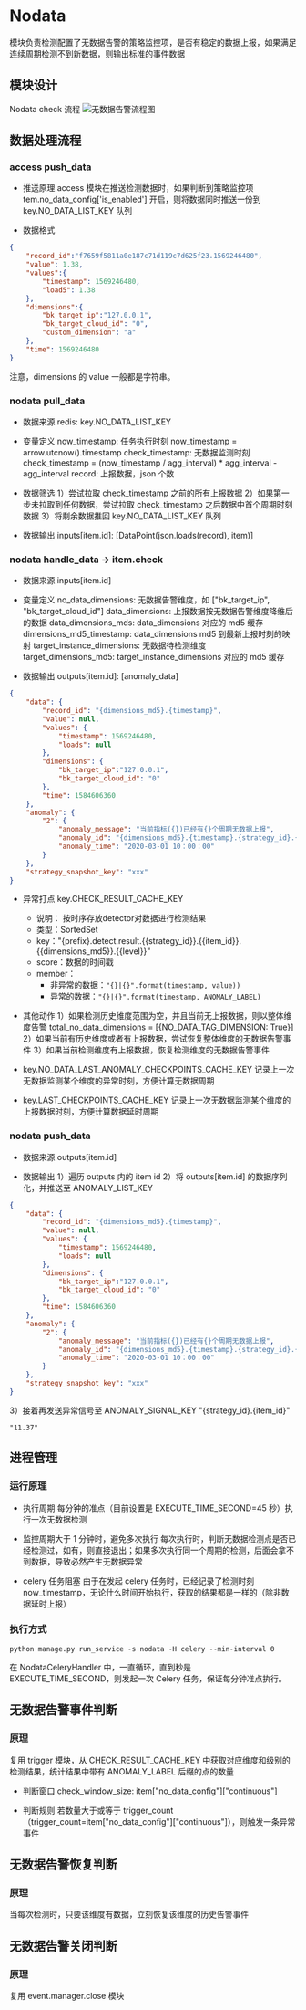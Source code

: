 # Nodata

模块负责检测配置了无数据告警的策略监控项，是否有稳定的数据上报，如果满足连续周期检测不到新数据，则输出标准的事件数据


## 模块设计

Nodata check 流程
![无数据告警流程图](../../../docs/resource/img/nodata_process.png)


## 数据处理流程

### access push_data

- 推送原理
access 模块在推送检测数据时，如果判断到策略监控项 tem.no_data_config['is_enabled'] 开启，则将数据同时推送一份到 
key.NO_DATA_LIST_KEY 队列

- 数据格式
```json
{
    "record_id":"f7659f5811a0e187c71d119c7d625f23.1569246480",
    "value": 1.38,
    "values":{
        "timestamp": 1569246480,
        "load5": 1.38
    },
    "dimensions":{
        "bk_target_ip":"127.0.0.1",
        "bk_target_cloud_id": "0",
        "custom_dimension": "a"
    },
    "time": 1569246480
}
```
注意，dimensions 的 value 一般都是字符串。


### nodata pull_data

- 数据来源
redis: key.NO_DATA_LIST_KEY

- 变量定义
now_timestamp: 任务执行时刻 now_timestamp = arrow.utcnow().timestamp
check_timestamp: 无数据监测时刻 check_timestamp = (now_timestamp / agg_interval) * agg_interval - agg_interval
record: 上报数据，json 个数

- 数据筛选
1）尝试拉取 check_timestamp 之前的所有上报数据
2）如果第一步未拉取到任何数据，尝试拉取 check_timestamp 之后数据中首个周期时刻数据
3）将剩余数据推回 key.NO_DATA_LIST_KEY 队列

- 数据输出
inputs[item.id]: [DataPoint(json.loads(record), item)]


### nodata handle_data -> item.check

- 数据来源
inputs[item.id]

- 变量定义
no_data_dimensions: 无数据告警维度，如 ["bk_target_ip", "bk_target_cloud_id"]
data_dimensions: 上报数据按无数据告警维度降维后的数据
data_dimensions_mds: data_dimensions 对应的 md5 缓存
dimensions_md5_timestamp: data_dimensions md5 到最新上报时刻的映射
target_instance_dimensions: 无数据待检测维度
target_dimensions_md5: target_instance_dimensions 对应的 md5 缓存

- 数据输出
outputs[item.id]: [anomaly_data]
```json
{
    "data": {
        "record_id": "{dimensions_md5}.{timestamp}",
        "value": null,
        "values": {
            "timestamp": 1569246480,
            "loads": null
        },
        "dimensions": {
            "bk_target_ip":"127.0.0.1",
            "bk_target_cloud_id": "0"
        },
        "time": 1584606360
    },
    "anomaly": {
        "2": {
            "anomaly_message": "当前指标({})已经有{}个周期无数据上报",
            "anomaly_id": "{dimensions_md5}.{timestamp}.{strategy_id}.{item_id}.{level}",
            "anomaly_time": "2020-03-01 10：00：00"
        }
    },
    "strategy_snapshot_key": "xxx"
}
```

- 异常打点
key.CHECK_RESULT_CACHE_KEY
  - 说明： 按时序存放detector对数据进行检测结果
  - 类型：SortedSet
  - key："{prefix}.detect.result.{{strategy_id}}.{{item_id}}.{{dimensions_md5}}.{{level}}"
  - score：数据的时间戳
  - member：
    - 非异常的数据：`"{}|{}".format(timestamp, value))`
    - 异常的数据：`"{}|{}".format(timestamp, ANOMALY_LABEL)`

- 其他动作
1）如果检测历史维度范围为空，并且当前无上报数据，则以整体维度告警
total_no_data_dimensions = [{NO_DATA_TAG_DIMENSION: True}]
2）如果当前有历史维度或者有上报数据，尝试恢复整体维度的无数据告警事件
3）如果当前检测维度有上报数据，恢复检测维度的无数据告警事件

- key.NO_DATA_LAST_ANOMALY_CHECKPOINTS_CACHE_KEY
记录上一次无数据监测某个维度的异常时刻，方便计算无数据周期

- key.LAST_CHECKPOINTS_CACHE_KEY
记录上一次无数据监测某个维度的上报数据时刻，方便计算数据延时周期


### nodata push_data

- 数据来源
outputs[item.id]

- 数据输出
1）遍历 outputs 内的 item id
2）将 outputs[item.id] 的数据序列化，并推送至 ANOMALY_LIST_KEY
```json
{
    "data": {
        "record_id": "{dimensions_md5}.{timestamp}",
        "value": null,
        "values": {
            "timestamp": 1569246480,
            "loads": null
        },
        "dimensions": {
            "bk_target_ip":"127.0.0.1",
            "bk_target_cloud_id": "0"
        },
        "time": 1584606360
    },
    "anomaly": {
        "2": {
            "anomaly_message": "当前指标({})已经有{}个周期无数据上报",
            "anomaly_id": "{dimensions_md5}.{timestamp}.{strategy_id}.{item_id}.{level}",
            "anomaly_time": "2020-03-01 10：00：00"
        }
    },
    "strategy_snapshot_key": "xxx"
}
```
3）接着再发送异常信号至 ANOMALY_SIGNAL_KEY
"{strategy_id}.{item_id}"
```
"11.37"
```


## 进程管理

### 运行原理
- 执行周期
每分钟的准点（目前设置是 EXECUTE_TIME_SECOND=45 秒）执行一次无数据检测

- 监控周期大于 1 分钟时，避免多次执行
每次执行时，判断无数据检测点是否已经检测过，如有，则直接退出；如果多次执行同一个周期的检测，后面会拿不到数据，导致必然产生无数据异常

- celery 任务阻塞
由于在发起 celery 任务时，已经记录了检测时刻 now_timestamp，无论什么时间开始执行，获取的结果都是一样的（除非数据延时上报）


### 执行方式
```shell
python manage.py run_service -s nodata -H celery --min-interval 0
```

在 NodataCeleryHandler 中，一直循环，直到秒是 EXECUTE_TIME_SECOND，则发起一次 Celery 任务，保证每分钟准点执行。


## 无数据告警事件判断

### 原理
复用 trigger 模块，从 CHECK_RESULT_CACHE_KEY 中获取对应维度和级别的检测结果，统计结果中带有 ANOMALY_LABEL 后缀的点的数量

- 判断窗口
check_window_size: item["no_data_config"]["continuous"]

- 判断规则
若数量大于或等于 trigger_count（trigger_count=item["no_data_config"]["continuous"]），则触发一条异常事件


## 无数据告警恢复判断

### 原理
当每次检测时，只要该维度有数据，立刻恢复该维度的历史告警事件


## 无数据告警关闭判断

### 原理
复用 event.manager.close 模块
